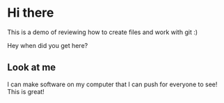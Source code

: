 <h1> Hi there </h1>

<p> This is a demo of reviewing how to create files and work with git :)</p>


<p>Hey when did you get here? </p>

<h2> Look at me</h2>

<p> I can make software on my computer that I can push for everyone to see! This is great!</p>